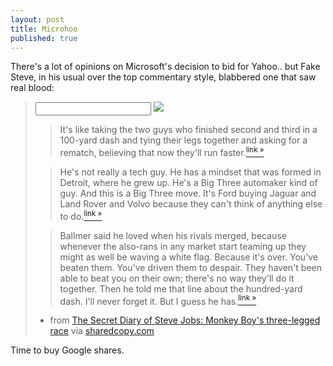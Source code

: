 ```yaml
---
layout: post
title: Microhoo
published: true
---
```

There's a lot of opinions on Microsoft's decision to bid for Yahoo.. but Fake Steve, in his usual over the top commentary style, blabbered one that saw real blood:

> <input> ![](http://bp2.blogger.com/_pNJFZtinpKY/R6VFI0-0p-I/AAAAAAAAC28/zHVpfgvUBtM/s400/ballmerfist1.jpg)
>  
> 
> > It's like taking the two guys who finished second and third in a 100-yard dash and tying their legs together and asking for a rematch, believing that now they'll run faster.[<sup>link »</sup>](http://r6.sharedcopy.com/enk3kqh6#shcp1)
> 
>  
> 
> > He's not really a tech guy. He has a mindset that was formed in Detroit, where he grew up. He's a Big Three automaker kind of guy. And this is a Big Three move. It's Ford buying Jaguar and Land Rover and Volvo because they can't think of anything else to do.[<sup>link »</sup>](http://r6.sharedcopy.com/enk3kqh6#shcp2)
> 
>  
> 
> > Ballmer said he loved when his rivals merged, because whenever the also-rans in any market start teaming up they might as well be waving a white flag. Because it's over. You've beaten them. You've driven them to despair. They haven't been able to beat you on their own; there's no way they'll do it together. Then he told me that line about the hundred-yard dash. I'll never forget it. But I guess he has.[<sup>link »</sup>](http://r6.sharedcopy.com/enk3kqh6#shcp3)
> 
> - from [The Secret Diary of Steve Jobs: Monkey Boy's three-legged race](http://r6.sharedcopy.com/enk3kqh6) via [sharedcopy.com](http://sharedcopy.com)

<style>#shcp_0ebd074d44df873bad94941db1f7916b blockquote blockquote { margin-left: 1.5em; font-style: italic; }; #shcp_0ebd074d44df873bad94941db1f7916b .html_gist { display: none; }</style><script> var json_0ebd074d44df873bad94941db1f7916b = { host: 'sharedcopy.com', width: '480px', height: '300px', bgcolor: '#ffffff', background: '#ffffff url(http://fakesteve.blogspot.com.sharedcopy.com/images/loading.gif) no-repeat center center; ', src: 'http://fakesteve.blogspot.com.sharedcopy.com/embeds/copy/choonkeat/0ebd074d44df873bad94941db1f7916b/480.300/ffffff.ffffff.cc0500/shcp3.html' };</script><script src="http://sharedcopy.com/static/embed/script.js"></script>

Time to buy Google shares.

